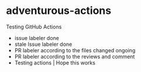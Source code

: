 # adventurous-actions
Testing GitHub Actions

- issue labeler done
- stale Issue labeler done
- PR labeler according to the files changed ongoing
- PR labeler according to the reviews and comment
- Testing actions | Hope this works
